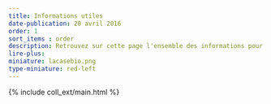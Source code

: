 ```yaml
---
title: Informations utiles
date-publication: 20 avril 2016
order: 1
sort_items : order
description: Retrouvez sur cette page l'ensemble des informations pour mieux  nous connaître, nous contacter, nous situer.
lire-plus:
miniature: lacasebio.png
type-miniature: red-left
---
```



{% include coll_ext/main.html %}

